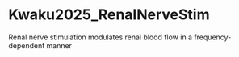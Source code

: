 # Kwaku2025_RenalNerveStim
Renal nerve stimulation modulates renal blood flow in a frequency-dependent manner
